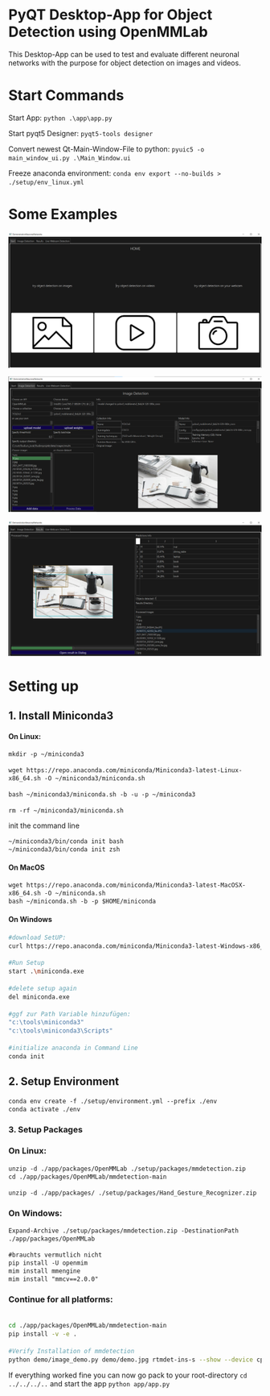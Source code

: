 # PyQT Desktop-App for Object Detection using OpenMMLab

This Desktop-App can be used to test and evaluate different neuronal networks with the purpose for object detection on images and videos.
# Start Commands
Start App: 
`python .\app\app.py`

Start pyqt5 Designer:
`pyqt5-tools designer`

Convert newest Qt-Main-Window-File to python:
`pyuic5 -o main_window_ui.py .\Main_Window.ui`
  
Freeze anaconda environment:
  `conda env export --no-builds > ./setup/env_linux.yml`
# Some Examples


![Alt text](./documentation/image-1.png)

![Alt text](./documentation/image.png)

![!\[Alt text\](image.png)](documentation/output-01.png)

# Setting up
## 1. Install Miniconda3
#### On Linux: 
```
mkdir -p ~/miniconda3

wget https://repo.anaconda.com/miniconda/Miniconda3-latest-Linux-x86_64.sh -O ~/miniconda3/miniconda.sh

bash ~/miniconda3/miniconda.sh -b -u -p ~/miniconda3

rm -rf ~/miniconda3/miniconda.sh
````
init the command line
```
~/miniconda3/bin/conda init bash
~/miniconda3/bin/conda init zsh
```
#### On MacOS 
```
wget https://repo.anaconda.com/miniconda/Miniconda3-latest-MacOSX-x86_64.sh -O ~/miniconda.sh
bash ~/miniconda.sh -b -p $HOME/miniconda
```
#### On Windows

```bash
#download SetUP:
curl https://repo.anaconda.com/miniconda/Miniconda3-latest-Windows-x86_64.exe -o miniconda.exe

#Run Setup
start .\miniconda.exe

#delete setup again
del miniconda.exe

#ggf zur Path Variable hinzufügen:
"c:\tools\miniconda3"
"c:\tools\miniconda3\Scripts"

#initialize anaconda in Command Line
conda init
```
## 2. Setup Environment
```
conda env create -f ./setup/environment.yml --prefix ./env
conda activate ./env
```
### 3. Setup Packages
### On Linux: 
```
unzip -d ./app/packages/OpenMMLab ./setup/packages/mmdetection.zip
cd ./app/packages/OpenMMLab/mmdetection-main

unzip -d ./app/packages/ ./setup/packages/Hand_Gesture_Recognizer.zip
```
### On Windows: 
```
Expand-Archive ./setup/packages/mmdetection.zip -DestinationPath ./app/packages/OpenMMLab

#brauchts vermutlich nicht
pip install -U openmim
mim install mmengine
mim install "mmcv==2.0.0"
```
### Continue for all platforms: 
```bash

cd ./app/packages/OpenMMLab/mmdetection-main
pip install -v -e .

#Verify Installation of mmdetection
python demo/image_demo.py demo/demo.jpg rtmdet-ins-s --show --device cpu
```

If everything worked fine you can now go pack to your root-directory 
`cd ../../../..`
and start the app 
`python app/app.py`